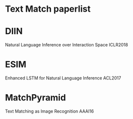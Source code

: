 # Text Match paperlist


# DIIN
Natural Language Inference over Interaction Space
ICLR2018

# ESIM
Enhanced LSTM for Natural Language Inference
ACL2017

# MatchPyramid
Text Matching as Image Recognition
AAAI16
